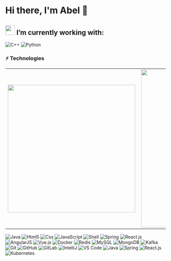 # Hi there, I'm Abel 👋


## <img src="https://emojis.slackmojis.com/emojis/images/1490885301/1973/mario_luigi_dance.gif?1490885301" width="30"/> I’m currently working with:
![C++](https://img.shields.io/badge/-C++-05122A?style=flat&logo=C%2B%2B&logoColor=00599C)
![Python](https://img.shields.io/badge/-Python-333333?style=flat&logo=python)


### ⚡ Technologies

<center>
  <table>
    <tbody>
      <tr>
        <td><img width="400px" align="left" src="https://github-readme-stats.vercel.app/api/top-langs/?username=abelleeye&hide=html&layout=compact&theme=dracula&count_private=true" /></td>
        <td><img width="495px" align="left" src="https://github-readme-stats.vercel.app/api?username=abelleeye&theme=dracula&count_private=true"/></td>
      </tr>   
    </tbody> 
  </table>
</center> 

![Java](https://img.shields.io/badge/-Java-007396?style=flat-square&logo=java&logoColor=ffffff)
![Html5](https://camo.githubusercontent.com/0c3a16a22ae058cfe38a06dc9ea16404cf006409262f547c9ccfa3ec8b30f71e/68747470733a2f2f696d672e736869656c64732e696f2f62616467652f2d48544d4c352d4533344632363f7374796c653d666c61742d737175617265266c6f676f3d68746d6c35266c6f676f436f6c6f723d7768697465)
![Css](https://img.shields.io/badge/-CSS3-1572B6?style=flat-square&logo=css3&logoColor=ffffff)
![JavaScript](https://img.shields.io/badge/-JavaScript-f7e018?style=flat-square&logo=javascript&logoColor=ffffff)
![Shell](https://img.shields.io/badge/Shell-f05032?style=flat-square&logo=powershell&logoColor=ffffff)
![Spring](https://img.shields.io/badge/-Spring-6DB33F?style=flat-square&logo=spring&logoColor=ffffff)
![React.js](http://img.shields.io/badge/-React.js-333333?style=flat&logo=react)
![AngularJS](https://img.shields.io/badge/-AngularJS-e23237?style=flat-square&logo=angularjs&logoColor=ffffff)
![Vue.js](https://img.shields.io/badge/-Vue.js-4fc08d?style=flat-square&logo=vue.js&logoColor=ffffff)
![Docker](https://img.shields.io/badge/-Docker-2496ED?style=flat-square&logo=docker&logoColor=ffffff)
![Redis](https://img.shields.io/badge/-Redis-dc382d?style=flat-square&logo=redis&logoColor=white)
![MySQL](https://img.shields.io/badge/-MySQL-003545?style=flat-square&logo=mysql&logoColor=white)
![MongoDB](https://img.shields.io/badge/-MongoDB-black?style=flat-square&logo=mongodb)
![Kafka](https://img.shields.io/badge/-Kafka-black?style=flat-square&logo=apache-kafka)
![Git](https://img.shields.io/badge/-Git-black?style=flat-square&logo=git)
![GitHub](https://img.shields.io/badge/-GitHub-181717?style=flat-square&logo=github)
![GitLab](https://img.shields.io/badge/-GitLab-0052CC?style=flat-square&logo=gitlab)
![IntelliJ](https://img.shields.io/badge/-IntelliJ%20IDEA-181717?style=flat-square&logo=intellij-idea&logoColor=white)
![VS Code](https://img.shields.io/badge/-Vscode-181717?style=flat-square&logo=visual-studio-code)
![Java](https://img.shields.io/badge/-Java-007396?style=flat-square&logo=java)
![Spring](https://img.shields.io/badge/-Spring-6DB33F?style=flat-square&logo=spring&logoColor=white)
![React.js](http://img.shields.io/badge/-React.js-333333?style=flat&logo=react)
![Kubernetes](https://img.shields.io/static/v1?logo=kubernetes&message=Kubernetes&color=00122A&logoColor=white&label=%20&style=plastic)
